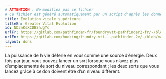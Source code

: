 ```yaml
---
# ATTENTION : Ne modifiez pas ce fichier
# Ce fichier est généré automatiquement par un script d'après les données du module Foundry VTT officiel et de sa traduction
title: Évolution vitale supérieure
titleEn: Greater Vital Evolution
id: ND3nKsXCDBShUgYc
urlFr: https://gitlab.com/pathfinder-fr/foundryvtt-pathfinder2-fr/-/blob/master/data/feats/ND3nKsXCDBShUgYc.htm
urlEn: https://gitlab.com/hooking/foundry-vtt---pathfinder-2e/-/blob/master/packs/data/feats.db/greater-vital-evolution.json
layout: dons
---
```

La puissance de la vie déferle en vous comme une source d’énergie. Deux fois par jour, vous pouvez lancer un sort lorsque vous n’avez plus d’emplacements de sort du niveau correspondant ; les deux sorts que vous lancez grâce à ce don doivent être d’un niveau différent.
